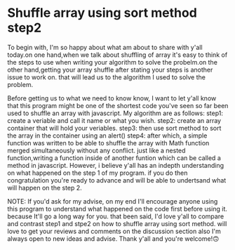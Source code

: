 # Shuffle array using sort method step2
 To begin with, I'm so happy about what am about to share with y'all today.on one hand,when we talk about shuffling of array it's easy to think of the steps to use when writing your algorithm to solve the probelm.on the other hand,getting your array shuffle after stating your steps is another issue to work on. that will lead us to the algorithm I used to  solve the problem. 

Before getting us to what we need to know know, I want to let y'all know that this program might be one of the shortest code you've seen so far been used to shuffle an array with javascript. 
My algorithm are as follows:
step1: create a veriable and call it name or what you wish. 
step2: create an array container that will hold your veriables.
step3: then use sort method to sort the array in the container using an alert()
step4: after which, a simple function was written to be able to shuffle the array with Math function merged simultaneously without any conflict. just like a nested function,writing a function inside of another funtion which can be called a method in javascript.
However, i believe y'all has an indepth understanding on what happened on the step 1 of my program. if you do then congratulation you're ready to advance and will be able to undertsand what will happen on the step 2.

NOTE: If you'd ask for my advise, on my end I'll encourage anyone using this program to understand what happened on the code first before using it. because It'll go a long way for you. that been said, I'd love y'all to compare and contrast  step1 and stpe2 on how to shuffle array using sort method. will love to get your reviews and comments on the discussion section also I'm always open to new ideas and advise. Thank y'all and you're welcome!🙃
